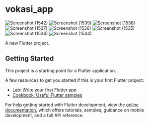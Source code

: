 # vokasi_app

![Screenshot (1542)](https://user-images.githubusercontent.com/92225262/233218227-4651b580-4031-42f0-bb6e-e852cdd7abad.png)
![Screenshot (1539)](https://user-images.githubusercontent.com/92225262/233218229-247dba94-269e-4565-a4b7-3c31a17918fd.png)
![Screenshot (1538)](https://user-images.githubusercontent.com/92225262/233218230-c8eb5766-c9db-4872-8b94-e931fb4ee000.png)
![Screenshot (1537)](https://user-images.githubusercontent.com/92225262/233218231-bc2e2961-8be1-42f8-8fa9-3b04105db33b.png)
![Screenshot (1536)](https://user-images.githubusercontent.com/92225262/233218234-e2885bf8-023f-4ecd-989f-8c73b35886f1.png)
![Screenshot (1535)](https://user-images.githubusercontent.com/92225262/233218236-91707f35-b0eb-447f-8561-ada9e90c7d72.png)
![Screenshot (1534)](https://user-images.githubusercontent.com/92225262/233218240-255875a5-2153-436b-a0cd-0eaceaa52be3.png)
![Screenshot (1544)](https://user-images.githubusercontent.com/92225262/233218218-2b65f531-5674-4169-9747-0c96960269dc.png)


A new Flutter project.

## Getting Started

This project is a starting point for a Flutter application.

A few resources to get you started if this is your first Flutter project:

- [Lab: Write your first Flutter app](https://docs.flutter.dev/get-started/codelab)
- [Cookbook: Useful Flutter samples](https://docs.flutter.dev/cookbook)

For help getting started with Flutter development, view the
[online documentation](https://docs.flutter.dev/), which offers tutorials,
samples, guidance on mobile development, and a full API reference.
